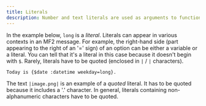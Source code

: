 ```yaml
---
title: Literals
description: Number and text literals are used as arguments to functions and matchers.
---
```


In the example below, `long` is a _literal_. Literals can appear in various contexts in an MF2 message. For example, the right-hand side (part appearing to the right of an '=' sign) of an option can be either a variable or a literal. You can tell that it's a literal in this case because it doesn't begin with `$`. Rarely, literals have to be quoted (enclosed in `|` / `|` characters).

<mf2-interactive>

```mf2
Today is {$date :datetime weekday=long}.
```

</mf2-interactive>

The text `|image.png|` is an example of a _quoted_ literal. It has to be quoted because it includes a '.' character. In general, literals containing non-alphanumeric characters have to be quoted.
